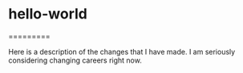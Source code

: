 # hello-world
=========

Here is a description of the changes that I have made.  I am seriously considering changing careers right now.
